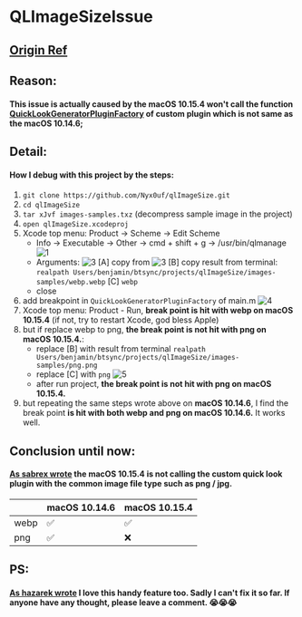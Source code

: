# QLImageSizeIssue

## [Origin Ref](https://github.com/Nyx0uf/qlImageSize/issues/45#issuecomment-610852166)

## Reason:
#### This issue is actually caused by the macOS 10.15.4 won't call the function [QuickLookGeneratorPluginFactory](https://github.com/Nyx0uf/qlImageSize/blob/ae8d124dcf86cca584ed148c2c1269d442378e63/qlgenerator/src/main.m#L203) of custom plugin which is not same as the macOS 10.14.6;

## Detail:
#### How I debug with this project by the steps:

1. ``` git clone https://github.com/Nyx0uf/qlImageSize.git ```
2. ``` cd qlImageSize ```
3. ``` tar xJvf images-samples.txz ``` (decompress sample image in the project)
4. ``` open qlImageSize.xcodeproj ```
5. Xcode top menu: Product -> Scheme -> Edit Scheme
    * Info -> Executable -> Other -> cmd + shift + g -> /usr/bin/qlmanage
     ![1](https://user-images.githubusercontent.com/8273263/78765190-3b0ff180-79ba-11ea-8463-fd1d0aef9702.jpg)
    * Arguments:
    ![3](https://user-images.githubusercontent.com/8273263/78765303-685c9f80-79ba-11ea-8169-e06e4e9e39b5.png)
        [A] copy from 
        ![3](https://user-images.githubusercontent.com/8273263/78765409-8924f500-79ba-11ea-81a0-f8a4cc184029.jpg)
        [B] copy result from terminal: ``` realpath Users/benjamin/btsync/projects/qlImageSize/images-samples/webp.webp ```
        [C] ``` webp ```
    * close
6. add breakpoint in ``` QuickLookGeneratorPluginFactory ``` of main.m
![4](https://user-images.githubusercontent.com/8273263/78765494-a6f25a00-79ba-11ea-8204-faa884061e24.png)
7. Xcode top menu: Product - Run, **break point is hit with webp on macOS 10.15.4** (if not, try to restart Xcode, god bless Apple)
8. but if replace webp to png, **the break point is not hit with png on macOS 10.15.4.**:
    * replace [B] with result from terminal ```realpath Users/benjamin/btsync/projects/qlImageSize/images-samples/png.png ```
    * replace [C] with ``` png ```
    ![5](https://user-images.githubusercontent.com/8273263/78765582-c7baaf80-79ba-11ea-8635-bfb1cc05c65e.png)
    * after run project, **the break point is not hit with png on macOS 10.15.4.**
9. but repeating the same steps wrote above on **macOS 10.14.6**, I find the break point **is hit with both webp and png on macOS 10.14.6.** It works well.


## Conclusion until now:
#### [As sabrex wrote](https://github.com/Nyx0uf/qlImageSize/issues/45#issuecomment-547971897) the macOS 10.15.4 is not calling the custom quick look plugin with the common image file type such as png / jpg.

|  |macOS 10.14.6 |macOS 10.15.4  |
| --- | --- | --- |
|webp |✅  |✅  |
|png  |✅  |❌  |


## PS:
#### [As hazarek wrote](https://github.com/Nyx0uf/qlImageSize/issues/45#issuecomment-549993287) I love this handy feature too. Sadly I can't fix it so far. If anyone have any thought, please leave a comment. 😭😭😭
